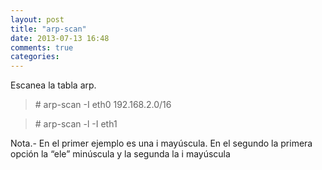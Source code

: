 ```yaml
---
layout: post
title: "arp-scan"
date: 2013-07-13 16:48
comments: true
categories: 
---
```

Escanea la tabla arp. 

>\# arp-scan -I eth0 192.168.2.0/16

>\# arp-scan -l -I eth1 

Nota.- En el primer ejemplo es una i mayúscula. En el segundo la primera opción la “ele” minúscula y la segunda la i mayúscula

